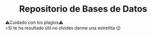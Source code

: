 <h1 align="center">Repositorio de Bases de Datos</h1>

⚠️Cuidado con los plagios⚠️<br>
⭐Si te ha resultado útil no olvides darme una estrellita 😉


